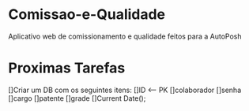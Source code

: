 # Comissao-e-Qualidade
Aplicativo web de comissionamento e qualidade feitos para a AutoPosh

# Proximas Tarefas
[]Criar um DB com os seguintes itens:
    []ID <-- PK
    []colaborador 
    []senha 
    []cargo
    []patente
    []grade
    []Current Date();
 